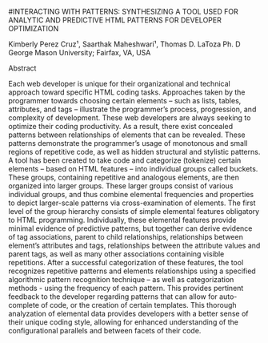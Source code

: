 #INTERACTING WITH PATTERNS: SYNTHESIZING A TOOL USED FOR    ANALYTIC AND PREDICTIVE HTML PATTERNS FOR DEVELOPER   OPTIMIZATION

Kimberly Perez Cruz¹, Saarthak Maheshwari¹, Thomas D. LaToza Ph. D
George Mason University; Fairfax, VA, USA

Abstract 

Each web developer is unique for their organizational and technical approach toward specific HTML coding tasks. Approaches taken by the programmer towards choosing certain elements – such as lists, tables, attributes, and tags – illustrate the programmer’s process, progression, and complexity of development. These web developers are always seeking to optimize their coding productivity. As a result, there exist concealed patterns between relationships of elements that can be revealed. These patterns demonstrate the programmer’s usage of monotonous and small regions of repetitive code, as well as hidden structural and stylistic patterns. A tool has been created to take code and categorize (tokenize) certain elements – based on HTML features – into individual groups called buckets. These groups, containing repetitive and analogous elements, are then organized into larger groups. These larger groups consist of various individual groups, and thus combine elemental frequencies and properties to depict larger-scale patterns via cross-examination of elements. The first level of the group hierarchy consists of simple elemental features obligatory to HTML programming. Individually, these elemental features provide minimal evidence of predictive patterns, but together can derive evidence of tag associations, parent to child relationships, relationships between element’s attributes and tags, relationships between the attribute values and parent tags, as well as many other associations containing visible repetitions. After a successful categorization of these features, the tool recognizes repetitive patterns and elements relationships using a specified algorithmic pattern recognition technique – as well as categorization methods - using the frequency of each pattern. This provides pertinent feedback to the developer regarding patterns that can allow for auto-complete of code, or the creation of certain templates. This thorough analyzation of elemental data provides developers with a better sense of their unique coding style, allowing for enhanced understanding of the configurational parallels and between facets of their code. 
